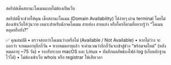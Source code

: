  สคริปต์เช็คสถานะโดเมนแบบไม่ต้องเปิดเว็บ

สคริปต์นี้จะช่วยให้คุณ เช็กสถานะโดเมน (Domain Availability) ได้ง่ายๆ ผ่าน terminal โดยไม่ต้องเข้าเว็บให้วุ่นวาย เหมาะสำหรับนักจดโดเมน สายส่อง สายแย่ง หรือใครก็ตามที่อยากรู้ว่า “โดเมนหลุดหรือยัง?”

✅ คุณสมบัติ
	•	ตรวจสอบว่าโดเมนว่างหรือไม่ (Available / Not Available)
	•	หากไม่ว่าง จะบอกว่า จะหมดอายุอีกกี่วัน
	•	หากหมดอายุแล้ว จะคำนวณว่าอีกกี่วันจะเข้าสู่ช่วง “พร้อมจดใหม่” (หลังหมดอายุ ~75 วัน)
	•	รองรับระบบ macOS และ Linux
	•	บันทึกผลลัพธ์ลงไฟล์ log (เก็บหลักฐานไว้ได้)
	•	ไม่ต้องเข้าเว็บ whois หรือ registrar ให้เสียเวลา

 
